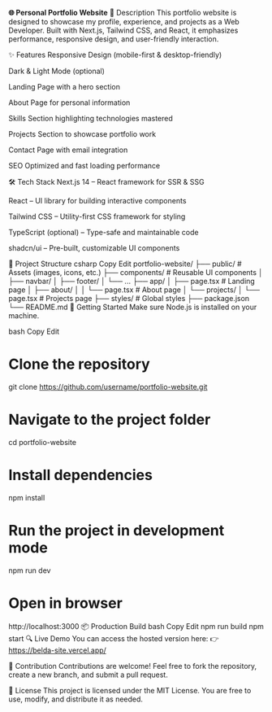 **🌐 Personal Portfolio Website**
📌 Description
This portfolio website is designed to showcase my profile, experience, and projects as a Web Developer.
Built with Next.js, Tailwind CSS, and React, it emphasizes performance, responsive design, and user-friendly interaction.

✨ Features
Responsive Design (mobile-first & desktop-friendly)

Dark & Light Mode (optional)

Landing Page with a hero section

About Page for personal information

Skills Section highlighting technologies mastered

Projects Section to showcase portfolio work

Contact Page with email integration

SEO Optimized and fast loading performance

🛠️ Tech Stack
Next.js 14 – React framework for SSR & SSG

React – UI library for building interactive components

Tailwind CSS – Utility-first CSS framework for styling

TypeScript (optional) – Type-safe and maintainable code

shadcn/ui – Pre-built, customizable UI components

📂 Project Structure
csharp
Copy
Edit
portfolio-website/
├── public/            # Assets (images, icons, etc.)
├── components/        # Reusable UI components
│   ├── navbar/
│   ├── footer/
│   └── ...
├── app/
│   ├── page.tsx       # Landing page
│   ├── about/
│   │   └── page.tsx   # About page
│   └── projects/
│       └── page.tsx   # Projects page
├── styles/            # Global styles
├── package.json
└── README.md
🚀 Getting Started
Make sure Node.js is installed on your machine.

bash
Copy
Edit
# Clone the repository
git clone https://github.com/username/portfolio-website.git

# Navigate to the project folder
cd portfolio-website

# Install dependencies
npm install

# Run the project in development mode
npm run dev

# Open in browser
http://localhost:3000
📦 Production Build
bash
Copy
Edit
npm run build
npm start
🔍 Live Demo
You can access the hosted version here:
👉 https://belda-site.vercel.app/

🤝 Contribution
Contributions are welcome!
Feel free to fork the repository, create a new branch, and submit a pull request.

📄 License
This project is licensed under the MIT License.
You are free to use, modify, and distribute it as needed.
